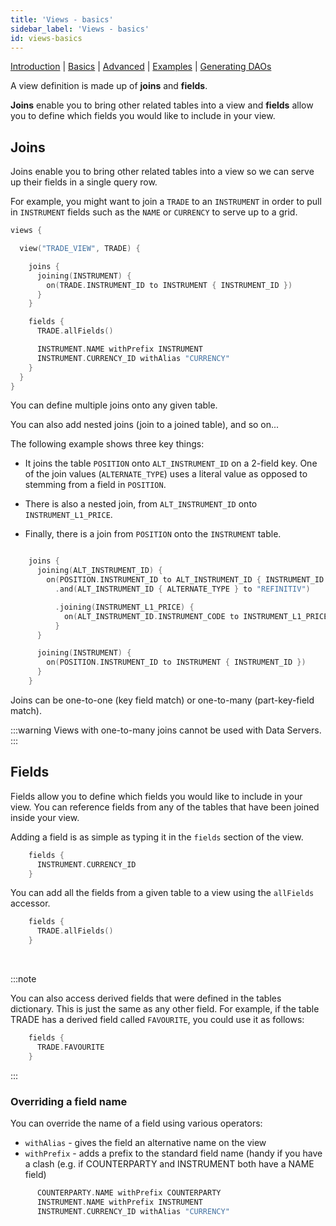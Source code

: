 ```yaml
---
title: 'Views - basics'
sidebar_label: 'Views - basics'
id: views-basics
---
```


[Introduction](/database/fields-tables-views/views/)  | [Basics](/database/fields-tables-views/views/views-basics/) |  [Advanced](/database/fields-tables-views/views/views-advanced/) | [Examples](/database/fields-tables-views/views/views-examples/) | [Generating DAOs](/database/fields-tables-views/genesisDao/) 

A view definition is made up of **joins** and **fields**.

**Joins** enable you to bring other related tables into a view and **fields** allow you to define which fields you would like to include in your view.

## Joins

Joins enable you to bring other related tables into a view so we can serve up their fields in a single query row.

For example, you might want to join a `TRADE` to an `INSTRUMENT` in order to pull in `INSTRUMENT` fields such as the `NAME` or `CURRENCY` to serve up to a grid.

```kotlin
views {

  view("TRADE_VIEW", TRADE) {

    joins {
      joining(INSTRUMENT) {
        on(TRADE.INSTRUMENT_ID to INSTRUMENT { INSTRUMENT_ID })
      }
    }

    fields {
      TRADE.allFields()

      INSTRUMENT.NAME withPrefix INSTRUMENT
      INSTRUMENT.CURRENCY_ID withAlias "CURRENCY"
    }
  }
}
```

You can define multiple joins onto any given table.

You can also add nested joins (join to a joined table), and so on...

The following example shows three key things:

- It joins the table `POSITION` onto `ALT_INSTRUMENT_ID` on a 2-field key. One of the join values (`ALTERNATE_TYPE`) uses a literal value as opposed to stemming from a field in `POSITION`.

- There is also a nested join, from `ALT_INSTRUMENT_ID` onto `INSTRUMENT_L1_PRICE`.

- Finally, there is a join from `POSITION` onto the `INSTRUMENT` table.

```kotlin

    joins {
      joining(ALT_INSTRUMENT_ID) {
        on(POSITION.INSTRUMENT_ID to ALT_INSTRUMENT_ID { INSTRUMENT_ID })
          .and(ALT_INSTRUMENT_ID { ALTERNATE_TYPE } to "REFINITIV")                            

          .joining(INSTRUMENT_L1_PRICE) {
            on(ALT_INSTRUMENT_ID.INSTRUMENT_CODE to INSTRUMENT_L1_PRICE { INSTRUMENT_CODE }) 
          }
      }

      joining(INSTRUMENT) {
        on(POSITION.INSTRUMENT_ID to INSTRUMENT { INSTRUMENT_ID })
      }
    }

```

Joins can be one-to-one (key field match) or one-to-many (part-key-field match).

:::warning
Views with one-to-many joins cannot be used with Data Servers.
:::

## Fields

Fields allow you to define which fields you would like to include in your view. You can reference fields from any of the tables that have been joined inside your view.

Adding a field is as simple as typing it in the `fields` section of the view.

```kotlin
    fields {
      INSTRUMENT.CURRENCY_ID 
    }
```

You can add all the fields from a given table to a view using the `allFields` accessor.

```kotlin
    fields {
      TRADE.allFields()
    }
```

<br/>

:::note

You can also access derived fields that were defined in the tables dictionary. This is just the same as any other field. For example, if the table TRADE has a derived field called `FAVOURITE`, you could use it as follows:


```kotlin
    fields {
      TRADE.FAVOURITE
    }
```

:::

### Overriding a field name

You can override the name of a field using various operators:

- `withAlias` - gives the field an alternative name on the view
- `withPrefix` - adds a prefix to the standard field name (handy if you have a clash (e.g. if COUNTERPARTY and INSTRUMENT both have a NAME field)

```kotlin
      COUNTERPARTY.NAME withPrefix COUNTERPARTY
      INSTRUMENT.NAME withPrefix INSTRUMENT
      INSTRUMENT.CURRENCY_ID withAlias "CURRENCY"
```


